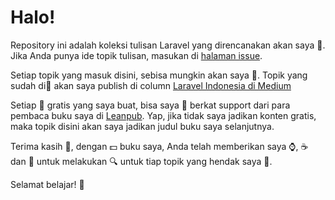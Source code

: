 # Halo!
Repository ini adalah koleksi tulisan Laravel yang direncanakan akan saya :pencil:. Jika Anda punya ide topik tulisan, masukan di [halaman issue](https://github.com/rahmatawaludin/bukularavel/issues).

Setiap topik yang masuk disini, sebisa mungkin akan saya :pencil:. Topik yang sudah di:pencil: akan saya publish di column [Laravel Indonesia di Medium](https://medium.com/laravel-indonesia)

Setiap :page_facing_up: gratis yang saya buat, bisa saya :pencil: berkat support dari para pembaca buku saya di [Leanpub](https://leanpub.com/u/rahmatawaludin). Yap, jika tidak saya jadikan konten gratis, maka topik disini akan saya jadikan judul buku saya selanjutnya. 

Terima kasih :bow:, dengan :dollar: buku saya, Anda telah memberikan saya :watch:, :coffee: dan :curry: untuk melakukan :mag: untuk tiap topik yang hendak saya :pencil:.

Selamat belajar! :book:
